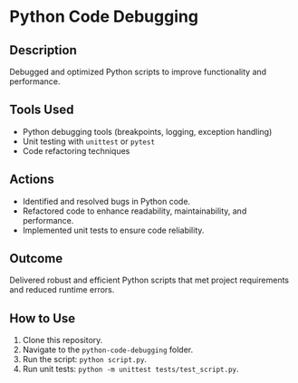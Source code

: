 # Python Code Debugging

## Description
Debugged and optimized Python scripts to improve functionality and performance.

## Tools Used
- Python debugging tools (breakpoints, logging, exception handling)
- Unit testing with `unittest` or `pytest`
- Code refactoring techniques

## Actions
- Identified and resolved bugs in Python code.
- Refactored code to enhance readability, maintainability, and performance.
- Implemented unit tests to ensure code reliability.

## Outcome
Delivered robust and efficient Python scripts that met project requirements and reduced runtime errors.

## How to Use
1. Clone this repository.
2. Navigate to the `python-code-debugging` folder.
3. Run the script: `python script.py`.
4. Run unit tests: `python -m unittest tests/test_script.py`.

